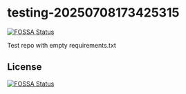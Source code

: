 # testing-20250708173425315
[![FOSSA Status](https://app.fossa.com/api/projects/git%2Bgithub.com%2Fkirogum%2Ftesting-20250708173425315.svg?type=shield)](https://app.fossa.com/projects/git%2Bgithub.com%2Fkirogum%2Ftesting-20250708173425315?ref=badge_shield)

Test repo with empty requirements.txt


## License
[![FOSSA Status](https://app.fossa.com/api/projects/git%2Bgithub.com%2Fkirogum%2Ftesting-20250708173425315.svg?type=large)](https://app.fossa.com/projects/git%2Bgithub.com%2Fkirogum%2Ftesting-20250708173425315?ref=badge_large)